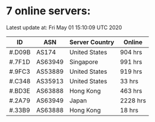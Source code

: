 # 7 online servers:

Latest update at: Fri May 01 15:10:09 UTC 2020

| ID | ASN | Server Country | Online |
| -- | --- | -------------- | ------ |
| #.D09B | AS174 | United States | 904 hrs |
| #.7F1D | AS63949 | Singapore | 991 hrs |
| #.9FC3 | AS53889 | United States | 919 hrs |
| #.C348 | AS35913 | United States | 33 hrs |
| #.BD3E | AS63888 | Hong Kong | 463 hrs |
| #.2A79 | AS63949 | Japan | 2228 hrs |
| #.33B9 | AS63888 | Hong Kong | 18 hrs |

